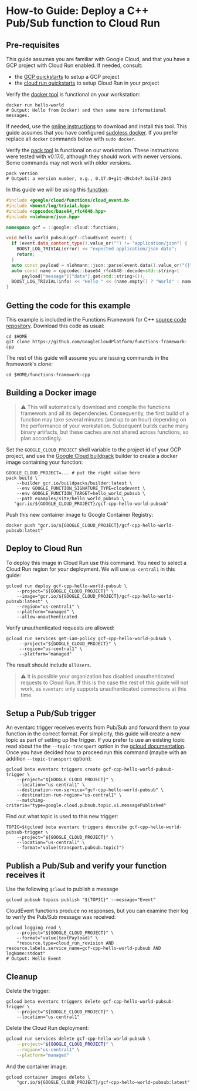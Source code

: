# How-to Guide: Deploy a C++ Pub/Sub function to Cloud Run

## Pre-requisites

This guide assumes you are familiar with Google Cloud, and that you have a GCP
project with Cloud Run enabled. If needed, consult:
* the [GCP quickstarts][gcp-quickstarts] to setup a GCP project
* the [cloud run quickstarts][cloud-run-quickstarts] to setup Cloud Run in your
  project

Verify the [docker tool][docker] is functional on your workstation:

```shell
docker run hello-world
# Output: Hello from Docker! and then some more informational messages.
```

If needed, use the [online instructions][docker-install] to download and install
this tool. This guide assumes that you have configured [sudoless docker]. If
you prefer replace all `docker` commands below with `sudo docker`.

Verify the [pack tool][pack-install] is functional on our workstation. These
instructions were tested with v0.17.0, although they should work with newer
versions. Some commands may not work with older versions.

```shell
pack version
# Output: a version number, e.g., 0.17.0+git-d9cb4e7.build-2045
```

In this guide we will be using this [function][snippet source]:

<!-- inject-snippet-start -->
[snippet source]: /examples/site/hello_world_pubsub/hello_world_pubsub.cc
```cc
#include <google/cloud/functions/cloud_event.h>
#include <boost/log/trivial.hpp>
#include <cppcodec/base64_rfc4648.hpp>
#include <nlohmann/json.hpp>

namespace gcf = ::google::cloud::functions;

void hello_world_pubsub(gcf::CloudEvent event) {
  if (event.data_content_type().value_or("") != "application/json") {
    BOOST_LOG_TRIVIAL(error) << "expected application/json data";
    return;
  }
  auto const payload = nlohmann::json::parse(event.data().value_or("{}"));
  auto const name = cppcodec::base64_rfc4648::decode<std::string>(
      payload["message"]["data"].get<std::string>());
  BOOST_LOG_TRIVIAL(info) << "Hello " << (name.empty() ? "World" : name);
}
```
<!-- inject-snippet-end -->

## Getting the code for this example

This example is included in the Functions Framework for C++
[source code repository][repository-gh]. Download this code as usual:

```shell
cd $HOME
git clone https://github.com/GoogleCloudPlatform/functions-framework-cpp
```

The rest of this guide will assume you are issuing commands in the framework's
clone:

```shell
cd $HOME/functions-framework-cpp
```

## Building a Docker image

> :warning: This will automatically download and compile the functions
> framework and all its dependencies. Consequently, the first build of a
> function may take several minutes (and up to an hour) depending on the
> performance of your workstation. Subsequent builds cache many binary
> artifacts, but these caches are *not* shared across functions, so plan
> accordingly.

Set the `GOOGLE_CLOUD_PROJECT` shell variable to the project id of your GCP
project, and use the [Google Cloud buildpack] builder to create a docker image
containing your function:

```shell
GOOGLE_CLOUD_PROJECT=... # put the right value here
pack build \
    --builder gcr.io/buildpacks/builder:latest \
    --env GOOGLE_FUNCTION_SIGNATURE_TYPE=cloudevent \
    --env GOOGLE_FUNCTION_TARGET=hello_world_pubsub \
    --path examples/site/hello_world_pubsub \
   "gcr.io/${GOOGLE_CLOUD_PROJECT}/gcf-cpp-hello-world-pubsub"
```

Push this new container image to Google Container Registry:

```shell
docker push "gcr.io/${GOOGLE_CLOUD_PROJECT}/gcf-cpp-hello-world-pubsub:latest"
```

## Deploy to Cloud Run

To deploy this image in Cloud Run use this command. You need to select
a Cloud Run region for your deployment. We will use `us-central1` in this
guide:

```shell
gcloud run deploy gcf-cpp-hello-world-pubsub \
    --project="${GOOGLE_CLOUD_PROJECT}" \
    --image="gcr.io/${GOOGLE_CLOUD_PROJECT}/gcf-cpp-hello-world-pubsub:latest" \
    --region="us-central1" \
    --platform="managed" \
    --allow-unauthenticated
```

Verify unauthenticated requests are allowed:

```shell
gcloud run services get-iam-policy gcf-cpp-hello-world-pubsub \
     --project="${GOOGLE_CLOUD_PROJECT}" \
     --region="us-central1" \
     --platform="managed"
```

The result should include `allUsers`.

> :warning: It is possible your organization has disabled unauthenticated
> requests to Cloud Run. If this is the case the rest of this guide will not
> work, as `eventarc` only supports unauthenticated connections at this time.

## Setup a Pub/Sub trigger

An eventarc trigger receives events from Pub/Sub and forward them to your
function in the correct format. For simplicity, this guide will create a
new topic as part of setting up the trigger. If you prefer to use an existing
topic read about the the `--topic-transport` option in the
[gcloud documentation][gcloud-eventarc-create]. Once you have decided how to
proceed run this command (maybe with an addition `--topic-transport` option):

```shell
gcloud beta eventarc triggers create gcf-cpp-hello-world-pubsub-trigger \
    --project="${GOOGLE_CLOUD_PROJECT}" \
    --location="us-central1" \
    --destination-run-service="gcf-cpp-hello-world-pubsub" \
    --destination-run-region="us-central1" \
    --matching-criteria="type=google.cloud.pubsub.topic.v1.messagePublished"
```

Find out what topic is used to this new trigger:

```shell
TOPIC=$(gcloud beta eventarc triggers describe gcf-cpp-hello-world-pubsub-trigger \
    --project="${GOOGLE_CLOUD_PROJECT}" \
    --location="us-central1" \
    --format="value(transport.pubsub.topic)")
```

## Publish a Pub/Sub and verify your function receives it

Use the following `gcloud` to publish a message

```shell
gcloud pubsub topics publish "${TOPIC}" --message="Event"
```

CloudEvent functions produce no responses, but you can examine their log
to verify the Pub/Sub message was received:

```shell
gcloud logging read \
    --project="${GOOGLE_CLOUD_PROJECT}" \
    --format="value(textPayload)" \
    "resource.type=cloud_run_revision AND resource.labels.service_name=gcf-cpp-hello-world-pubsub AND logName:stdout"
# Output: Hello Event
```

## Cleanup

Delete the trigger:

```shell
gcloud beta eventarc triggers delete gcf-cpp-hello-world-pubsub-trigger \
    --project="${GOOGLE_CLOUD_PROJECT}" \
    --location="us-central1"
```

Delete the Cloud Run deployment:

```sh
gcloud run services delete gcf-cpp-hello-world-pubsub \
    --project="${GOOGLE_CLOUD_PROJECT}" \
    --region="us-central1" \
    --platform="managed"
```

And the container image:

```shell
gcloud container images delete \
    "gcr.io/${GOOGLE_CLOUD_PROJECT}/gcf-cpp-hello-world-pubsub:latest"
```

[repository-gh]: https://github.com/GoogleCloudPlatform/functions-framework-cpp
[howto-create-container]: /examples/site/howto_create_container/README.md
[cloud-run-quickstarts]: https://cloud.google.com/run/docs/quickstarts
[gcp-quickstarts]: https://cloud.google.com/resource-manager/docs/creating-managing-projects
[buildpacks]: https://buildpacks.io
[docker]: https://docker.com/
[docker-install]: https://store.docker.com/search?type=edition&offering=community
[sudoless docker]: https://docs.docker.com/engine/install/linux-postinstall/
[pack-install]: https://buildpacks.io/docs/install-pack/
[gcloud-eventarc-create]: https://cloud.google.com/sdk/gcloud/reference/beta/eventarc/triggers/create
[Google Cloud buildpack]: https://github.com/GoogleCloudPlatform/buildpacks
